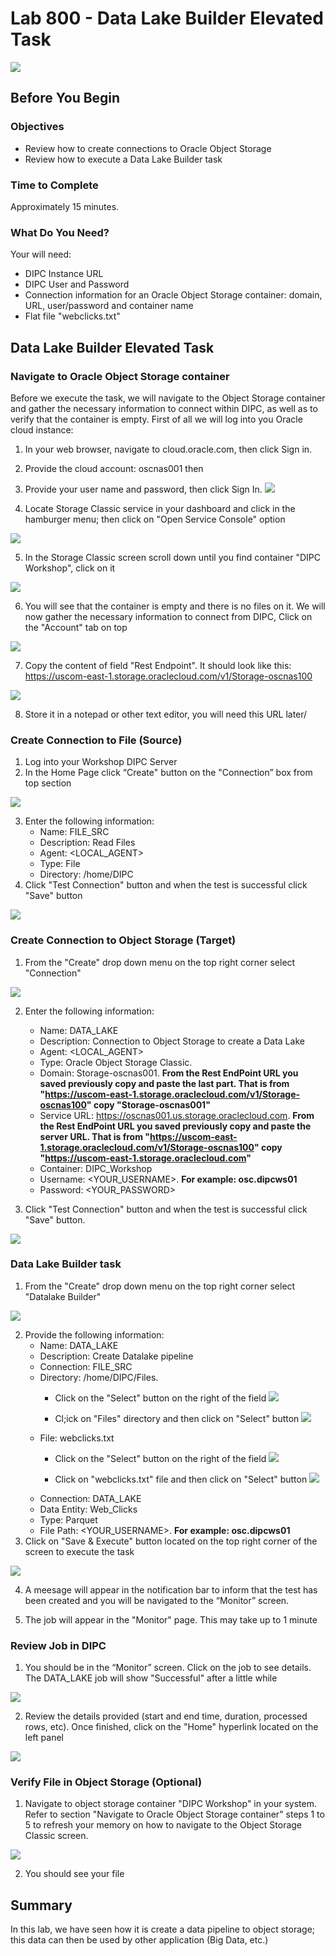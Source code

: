
# Lab 800 - Data Lake Builder Elevated Task 

![](images/800/image800_0.png)

## Before You Begin

### Objectives
-   Review how to create connections to Oracle Object Storage
-   Review how to execute a Data Lake Builder task

### Time to Complete 
Approximately 15 minutes.

### What Do You Need?
Your will need:
- DIPC Instance URL
- DIPC User and Password
- Connection information for an Oracle Object Storage container: domain, URL, user/password and container name
- Flat file "webclicks.txt"


## Data Lake Builder Elevated Task

### Navigate to Oracle Object Storage container
Before we execute the task, we will navigate to the Object Storage container and gather the necessary information to connect within DIPC, as well as to verify that the container is empty. First of all we will log into you Oracle cloud instance:
1. In your web browser, navigate to cloud.oracle.com, then click Sign in.
2. Provide the cloud account: oscnas001 then <Enter>
3. Provide your user name and password, then click Sign In.
![](images/800/image800_1.png)

4. Locate Storage Classic service in your dashboard and click in the hamburger menu; then click on "Open Service Console" option

![](images/800/image800_2.png)

5. In the Storage Classic screen scroll down until you find container "DIPC Workshop", click on it

![](images/800/image800_3.png)

6. You will see that the container is empty and there is no files on it. We will now gather the necessary information to connect from DIPC, Click on the "Account" tab on top

![](images/800/image800_4.png)

7. Copy the content of field "Rest Endpoint". It should look like this: https://uscom-east-1.storage.oraclecloud.com/v1/Storage-oscnas100 

![](images/800/image800_5.png)

8. Store it in a notepad or other text editor, you will need this URL later/

### Create Connection to File (Source)
1. Log into your Workshop DIPC Server
2.	In the Home Page click “Create" button on the "Connection” box from top section

![](images/800/image800_6.png)

3. 	Enter the following information:
	- Name: FILE_SRC
	- Description: Read Files
	- Agent: <LOCAL_AGENT>
	- Type: File
	- Directory: /home/DIPC
 4. Click "Test Connection" button and when the test is successful click "Save" button

![](images/800/image800_7.png)


### Create Connection to Object Storage (Target)
1. From the "Create" drop down menu on the top right corner select "Connection"

![](images/800/image800_8.png)

2.	Enter the following information:
    - Name: DATA_LAKE
    - Description: Connection to Object Storage to create a Data Lake
    - Agent: <LOCAL_AGENT>
    - Type: Oracle Object Storage Classic.
    - Domain: Storage-oscnas001. **From the Rest EndPoint URL you saved previously copy and paste the last part. That is from "https://uscom-east-1.storage.oraclecloud.com/v1/Storage-oscnas100" copy "Storage-oscnas001"**
	- Service URL: https://oscnas001.us.storage.oraclecloud.com. **From the Rest EndPoint URL you saved previously copy and paste the server URL. That is from "https://uscom-east-1.storage.oraclecloud.com/v1/Storage-oscnas100" copy "https://uscom-east-1.storage.oraclecloud.com"**
	- Container: DIPC_Workshop
    - Username: <YOUR_USERNAME>. **For example: osc.dipcws01**
    - Password: <YOUR_PASSWORD>

3. Click "Test Connection" button and when the test is successful click "Save" button. 

![](images/800/image800_9.png)


### Data Lake Builder task
1.	From the "Create" drop down menu on the top right corner select "Datalake Builder"

![](images/800/image800_10.png)

2.	Provide the following information:
	- Name:  DATA_LAKE
	- Description: Create Datalake pipeline
	- Connection: FILE_SRC
	- Directory: /home/DIPC/Files. 
		- Click on the "Select" button on the right of the field
		![](images/800/image800_11.png)

		- Cl;ick on "Files" directory and then click on "Select" button
		![](images/800/image800_12.png)
	- File: webclicks.txt
		- Click on the "Select" button on the right of the field
		![](images/800/image800_13.png)

		- Click on  "webclicks.txt" file and then click on "Select" button
		![](images/800/image800_14.png)
	- Connection: DATA_LAKE
	- Data Entity: Web_Clicks
	- Type: Parquet
	- File Path: <YOUR_USERNAME>. **For example: osc.dipcws01**
3. Click on "Save & Execute" button located on the top right corner of the screen to execute the task

![](images/800/image800_15.png)

4.	A meesage  will appear in the notification bar to inform that the test has been created and you will be navigated to the “Monitor” screen. 

5.	The job will appear in the "Monitor" page. This may take up to 1 minute


### Review Job in DIPC
1.	You should be in the “Monitor” screen. Click on the job to see details. The DATA_LAKE job will show "Successful" after a little while

![](images/800/image800_16.png)

2.	Review the details provided (start and end time, duration, processed rows, etc). Once finished, click on the "Home" hyperlink located on the left panel

![](images/800/image800_17.png)


### Verify File in Object Storage (Optional)
1.	Navigate to object storage container "DIPC Workshop" in your system. Refer to section "Navigate to Oracle Object Storage container" steps 1 to 5 to refresh your memory on how to navigate to the Object Storage Classic screen.

![](images/800/image800_18.png)
 
2.	You should see your file
 

## Summary
In this lab, we have seen how it is create a data pipeline to object storage; this data can then be used by other application (Big Data, etc.)
